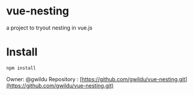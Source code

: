 # vue-nesting

a project to tryout nesting in vue.js

# Install

`npm install`

Owner: @gwildu
Repository : [https://github.com/gwildu/vue-nesting.git](https://github.com/gwildu/vue-nesting.git)
